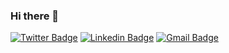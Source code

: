 ### Hi there 👋


[![Twitter Badge](https://img.shields.io/badge/-@serjun-1da1f2?style=flat-square&labelColor=000000cc&logo=twitter&logoColor=white&link=https://twitter.com/sergjun)](https://twitter.com/sergjun) 
[![Linkedin Badge](https://img.shields.io/badge/-Sergio%20Junior-2867b2?style=flat-square&logo=Linkedin&logoColor=white&link=https://https://www.linkedin.com/in/sergio-junior-8518a6208/)](https://www.linkedin.com/in/sergio-junior-8518a6208/) 
[![Gmail Badge](https://img.shields.io/badge/-serrgio.madureira@gmail.com-FF1B1C?style=flat-square&logo=Gmail&logoColor=white&link=mailto:serrgio.madureira@gmail.com)](mailto:serrgio.madureira@gmail.com)


<!--
**sergjun/sergjun** is a ✨ _special_ ✨ repository because its `README.md` (this file) appears on your GitHub profile.

Here are some ideas to get you started:

- 🔭 I’m currently working on ...
- 🌱 I’m currently learning ...
- 👯 I’m looking to collaborate on ...
- 🤔 I’m looking for help with ...
- 💬 Ask me about ...
- 📫 How to reach me: ...
- 😄 Pronouns: ...
- ⚡ Fun fact: ...
-->
